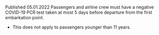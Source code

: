 Published 05.01.2022
Passengers and airline crew must have a negative COVID-19 PCR test taken at most 5 days before departure from the first embarkation point.
- This does not apply to passengers younger than 11 years.